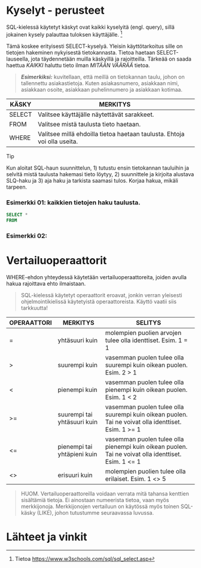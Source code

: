 # Kyselyt - perusteet

SQL-kielessä käytetyt käskyt ovat kaikki kyselyitä (engl. query), sillä jokainen kysely palauttaa tuloksen käyttäjälle. [^1]

Tämä koskee erityisesti SELECT-kyselyä.
Yleisin käyttötarkoitus sille on tietojen hakeminen nykyisestä tietokannasta. Tietoa haetaan SELECT-lauseella, jota täydennetään muilla käskyillä ja rajoitteilla. 
Tärkeää on saada haettua *KAIKKI* haluttu tieto ilman *MITÄÄN VÄÄRÄÄ* tietoa. 

> ***Esimerkiksi:*** kuvitellaan, että meillä on tietokannan taulu, johon on tallennettu asiakastietoja.
> Kuten asiakasnumero, asiakkaan nimi, asiakkaan osoite, asiakkaan puhelinnumero ja asiakkaan kotimaa.
>
> 

|  KÄSKY | MERKITYS |
|---|---|
| SELECT | Valitsee käyttäjälle näytettävät sarakkeet. |
| FROM | Valitsee mistä taulusta tieto haetaan. |
| WHERE | Valitsee millä ehdoilla tietoa haetaan taulusta. Ehtoja voi olla useita. |

> [!TIP]
> Kun aloitat SQL-haun suunnittelun,  1) tutustu ensin tietokannan tauluihin ja selvitä mistä taulusta hakemasi tieto löytyy,  2) suunnittele ja kirjoita alustava SLQ-haku ja 3) aja haku ja tarkista saamasi tulos. Korjaa hakua, mikäli tarpeen.

### Esimerkki 01: kaikkien tietojen haku taulusta.
> 
```sql
SELECT *  
FROM 
```


### Esimerkki 02: 

# Vertailuoperaattorit

WHERE-ehdon yhteydessä käytetään vertailuoperaattoreita, joiden avulla hakua rajoittava ehto ilmaistaan.

> SQL-kielessä käytetyt operaattorit eroavat, jonkin verran yleisesti ohjelmointikielissä käytetyistä operaattoreista. Käyttö vaatii siis tarkkuutta!

| OPERAATTORI | MERKITYS | SELITYS |
|---|---|---|
| = | yhtäsuuri kuin | molempien puolien arvojen tulee olla identtiset. Esim. 1 = 1 |
| > | suurempi kuin | vasemman puolen tulee olla suurempi kuin oikean puolen. Esim. 2 > 1 |
| < | pienempi kuin | vasemman puolen tulee olla pienempi kuin oikean puolen. Esim. 1 < 2 |
| >= | suurempi tai yhtäsuuri kuin | vasemman puolen tulee olla suurempi kuin oikean puolen. Tai ne voivat olla identtiset. Esim. 1 >= 1 |
| <= | pienempi tai yhtäpieni kuin | vasemman puolen tulee olla pienempi kuin oikean puolen. Tai ne voivat olla identtiset. Esim. 1 <= 1 |
| <> | erisuuri kuin | molempien puolien tulee olla erilaiset. Esim. 1 <> 5 |

> HUOM. Vertailuoperaattoreilla voidaan verrata mitä tahansa kenttien sisältämiä tietoja. Ei ainostaan numeerista tietoa, vaan myös merkkijonoja.
> Merkkijonojen vertailuun on käytössä myös toinen SQL-käsky (LIKE), johon tutustumme seuraavassa luvussa.

# Lähteet ja vinkit
[^1]: Tietoa
https://www.w3schools.com/sql/sql_select.asp 
